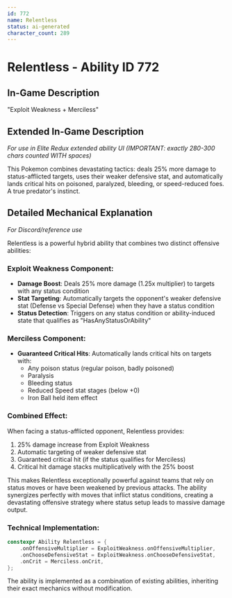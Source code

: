 ```yaml
---
id: 772
name: Relentless
status: ai-generated
character_count: 289
---
```


# Relentless - Ability ID 772

## In-Game Description
"Exploit Weakness + Merciless"

## Extended In-Game Description
*For use in Elite Redux extended ability UI (IMPORTANT: exactly 280-300 chars counted WITH spaces)*

This Pokemon combines devastating tactics: deals 25% more damage to status-afflicted targets, uses their weaker defensive stat, and automatically lands critical hits on poisoned, paralyzed, bleeding, or speed-reduced foes. A true predator's instinct.

## Detailed Mechanical Explanation
*For Discord/reference use*

Relentless is a powerful hybrid ability that combines two distinct offensive abilities:

### Exploit Weakness Component:
- **Damage Boost**: Deals 25% more damage (1.25x multiplier) to targets with any status condition
- **Stat Targeting**: Automatically targets the opponent's weaker defensive stat (Defense vs Special Defense) when they have a status condition
- **Status Detection**: Triggers on any status condition or ability-induced state that qualifies as "HasAnyStatusOrAbility"

### Merciless Component:
- **Guaranteed Critical Hits**: Automatically lands critical hits on targets with:
  - Any poison status (regular poison, badly poisoned)
  - Paralysis
  - Bleeding status
  - Reduced Speed stat stages (below +0)
  - Iron Ball held item effect

### Combined Effect:
When facing a status-afflicted opponent, Relentless provides:
1. 25% damage increase from Exploit Weakness
2. Automatic targeting of weaker defensive stat
3. Guaranteed critical hit (if the status qualifies for Merciless)
4. Critical hit damage stacks multiplicatively with the 25% boost

This makes Relentless exceptionally powerful against teams that rely on status moves or have been weakened by previous attacks. The ability synergizes perfectly with moves that inflict status conditions, creating a devastating offensive strategy where status setup leads to massive damage output.

### Technical Implementation:
```cpp
constexpr Ability Relentless = {
    .onOffensiveMultiplier = ExploitWeakness.onOffensiveMultiplier,
    .onChooseDefensiveStat = ExploitWeakness.onChooseDefensiveStat,
    .onCrit = Merciless.onCrit,
};
```

The ability is implemented as a combination of existing abilities, inheriting their exact mechanics without modification.